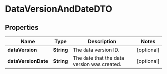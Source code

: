 

# DataVersionAndDateDTO


## Properties

| Name | Type | Description | Notes |
|------------ | ------------- | ------------- | -------------|
|**dataVersion** | **String** | The data version ID. |  [optional] |
|**dataVersionDate** | **String** | The date that the data version was created. |  [optional] |



